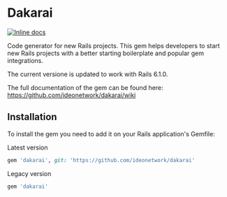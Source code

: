 # Dakarai

[![Inline docs](http://inch-ci.org/github/ideonetwork/dakarai.svg?branch=master)](http://inch-ci.org/github/ideonetwork/dakarai)

Code generator for new Rails projects.
This gem helps developers to start new Rails projects with a better starting boilerplate and popular gem integrations.

The current versione is updated to work with Rails 6.1.0.

The full documentation of the gem can be found here: <a href="https://github.com/ideonetwork/dakarai/wiki">https://github.com/ideonetwork/dakarai/wiki</a>

## Installation

To install the gem you need to add it on your Rails application's Gemfile:

Latest version
```ruby
gem 'dakarai', git: 'https://github.com/ideonetwork/dakarai'
```

Legacy version
```ruby
gem 'dakarai'
```
